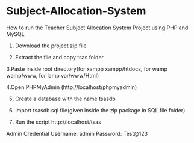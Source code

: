 # Subject-Allocation-System
How to run the Teacher Subject Allocation System Project using PHP and MySQL

1. Download the project zip file

2. Extract the file and copy tsas  folder

3.Paste inside root directory(for xampp xampp/htdocs, for wamp wamp/www, for lamp var/www/Html)

4.Open PHPMyAdmin (http://localhost/phpmyadmin)

5. Create a database with the name  tsasdb

6. Import tsasdb.sql file(given inside the zip package in SQL file folder)

7. Run the script http://localhost/tsas

Admin Credential
Username: admin
Password: Test@123
